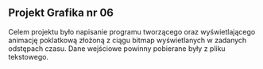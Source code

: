 ## Projekt Grafika nr 06
Celem projektu było napisanie programu tworzącego oraz wyświetlającego animację poklatkową złożoną z ciągu bitmap wyświetlanych w zadanych odstępach czasu. Dane wejściowe
powinny pobierane były z pliku tekstowego.
